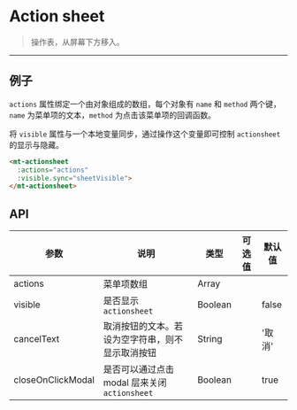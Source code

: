 # Action sheet

> 操作表，从屏幕下方移入。

-------------

## 例子

`actions` 属性绑定一个由对象组成的数组，每个对象有 `name` 和 `method` 两个键，`name` 为菜单项的文本，`method` 为点击该菜单项的回调函数。

将 `visible` 属性与一个本地变量同步，通过操作这个变量即可控制 `actionsheet` 的显示与隐藏。

```html
<mt-actionsheet
  :actions="actions"
  :visible.sync="sheetVisible">
</mt-actionsheet>
```

## API
| 参数 | 说明 | 类型 | 可选值 | 默认值 |
|------|-------|---------|-------|--------|
| actions | 菜单项数组 | Array | | |
| visible | 是否显示 `actionsheet` | Boolean | | false |
| cancelText | 取消按钮的文本。若设为空字符串，则不显示取消按钮 | String | | '取消' |
| closeOnClickModal | 是否可以通过点击 modal 层来关闭 `actionsheet` | Boolean | | true |
